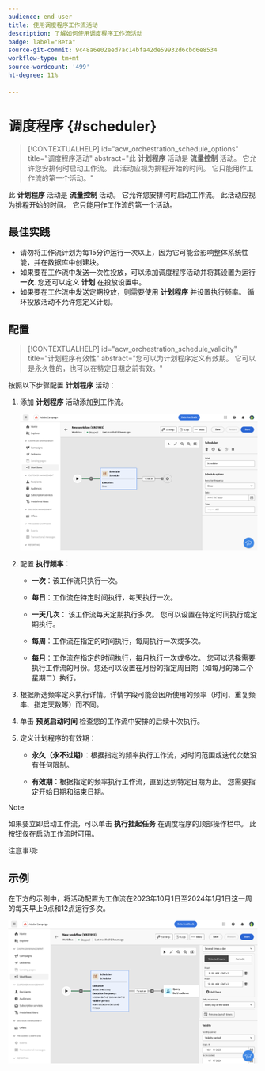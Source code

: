 ```yaml
---
audience: end-user
title: 使用调度程序工作流活动
description: 了解如何使用调度程序工作流活动
badge: label="Beta"
source-git-commit: 9c48a6e02eed7ac14bfa42de59932d6cbd6e8534
workflow-type: tm+mt
source-wordcount: '499'
ht-degree: 11%

---
```



# 调度程序 {#scheduler}


>[!CONTEXTUALHELP]
>id="acw_orchestration_schedule_options"
>title="调度程序活动"
>abstract="此 **计划程序** 活动是 **流量控制** 活动。 它允许您安排何时启动工作流。 此活动应视为排程开始的时间。 它只能用作工作流的第一个活动。"


此 **计划程序** 活动是 **流量控制** 活动。 它允许您安排何时启动工作流。 此活动应视为排程开始的时间。 它只能用作工作流的第一个活动。

## 最佳实践

* 请勿将工作流计划为每15分钟运行一次以上，因为它可能会影响整体系统性能，并在数据库中创建块。
* 如果要在工作流中发送一次性投放，可以添加调度程序活动并将其设置为运行 **一次**. 您还可以定义 **计划** 在投放设置中。
* 如果要在工作流中发送定期投放，则需要使用 **计划程序** 并设置执行频率。 循环投放活动不允许您定义计划。

## 配置

>[!CONTEXTUALHELP]
>id="acw_orchestration_schedule_validity"
>title="计划程序有效性"
>abstract="您可以为计划程序定义有效期。 它可以是永久性的，也可以在特定日期之前有效。"

按照以下步骤配置 **计划程序** 活动：

1. 添加 **计划程序** 活动添加到工作流。

   ![](../assets/workflow-scheduler.png)

1. 配置 **执行频率**：

   * **一次**：该工作流只执行一次。

   * **每日**：工作流在特定时间执行，每天执行一次。

   * **一天几次：** 该工作流每天定期执行多次。 您可以设置在特定时间执行或定期执行。

   * **每周**：工作流在指定的时间执行，每周执行一次或多次。

   * **每月**：工作流在指定的时间执行，每月执行一次或多次。 您可以选择需要执行工作流的月份。您还可以设置在月份的指定周日期（如每月的第二个星期二）执行。

1. 根据所选频率定义执行详情。详情字段可能会因所使用的频率（时间、重复频率、指定天数等）而不同。

1. 单击 **预览启动时间** 检查您的工作流中安排的后续十次执行。

1. 定义计划程序的有效期：

   * **永久（永不过期）**：根据指定的频率执行工作流，对时间范围或迭代次数没有任何限制。

   * **有效期**：根据指定的频率执行工作流，直到达到特定日期为止。 您需要指定开始日期和结束日期。

>[!NOTE]
>
>如果要立即启动工作流，可以单击 **执行挂起任务** 在调度程序的顶部操作栏中。 此按钮仅在启动工作流时可用。

注意事项:


## 示例

在下方的示例中，将活动配置为工作流在2023年10月1日至2024年1月1日这一周的每天早上9点和12点运行多次。

![](../assets/workflow-scheduler2.png)



